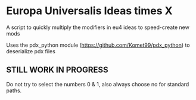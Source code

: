 # Europa Universalis Ideas times X
A script to quickly multiply the modifiers in eu4 ideas to speed-create new mods

Uses the pdx_python module (https://github.com/Komet99/pdx_python) to deserialize pdx files

## STILL WORK IN PROGRESS
Do not try to select the numbers 0 & 1, also always choose no for standard paths.
